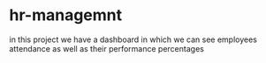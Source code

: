 # hr-managemnt
in this project we have a dashboard in which we can see employees attendance as well as their performance percentages
